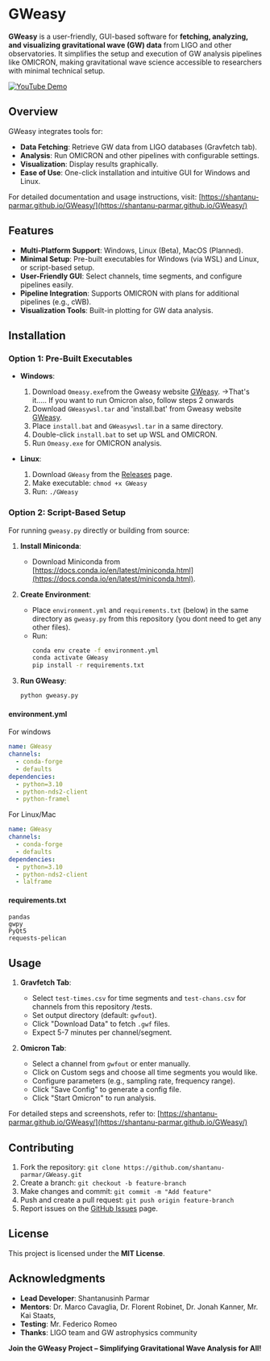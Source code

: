 # GWeasy

**GWeasy** is a user-friendly, GUI-based software for **fetching, analyzing, and visualizing gravitational wave (GW) data** from LIGO and other observatories. It simplifies the setup and execution of GW analysis pipelines like OMICRON, making gravitational wave science accessible to researchers with minimal technical setup.

[![YouTube Demo](https://github.com/user-attachments/assets/d6054686-f59f-4ba9-a407-a137eaca1222)](https://www.youtube.com/watch?v=WbjKwl0-VA0)

## Overview

GWeasy integrates tools for:
- **Data Fetching**: Retrieve GW data from LIGO databases (Gravfetch tab).
- **Analysis**: Run OMICRON and other pipelines with configurable settings.
- **Visualization**: Display results graphically.
- **Ease of Use**: One-click installation and intuitive GUI for Windows and Linux.

For detailed documentation and usage instructions, visit: [https://shantanu-parmar.github.io/GWeasy/](https://shantanu-parmar.github.io/GWeasy/)

## Features

- **Multi-Platform Support**: Windows, Linux (Beta), MacOS (Planned).
- **Minimal Setup**: Pre-built executables for Windows (via WSL) and Linux, or script-based setup.
- **User-Friendly GUI**: Select channels, time segments, and configure pipelines easily.
- **Pipeline Integration**: Supports OMICRON with plans for additional pipelines (e.g., cWB).
- **Visualization Tools**: Built-in plotting for GW data analysis.

## Installation

### Option 1: Pre-Built Executables
- **Windows**:
  1. Download `Omeasy.exe`from the Gweasy website [GWeasy](https://shantanu-parmar.github.io/GWeasy/installation.html).
  ->That's it.....   If you want to run Omicron also, follow steps 2 onwards
  2. Download `GWeasywsl.tar` and 'install.bat' from Gweasy website [GWeasy](https://shantanu-parmar.github.io/GWeasy/installation.html).
  3. Place `install.bat` and `GWeasywsl.tar` in a same directory.
  4. Double-click `install.bat` to set up WSL and OMICRON.
  5. Run `Omeasy.exe` for OMICRON analysis.

- **Linux**:
  1. Download `GWeasy` from the [Releases](https://github.com/shantanu-parmar/GWeasy/releases) page.
  2. Make executable: `chmod +x GWeasy`
  3. Run: `./GWeasy`

### Option 2: Script-Based Setup
For running `gweasy.py` directly or building from source:

1. **Install Miniconda**:
   - Download Miniconda from [https://docs.conda.io/en/latest/miniconda.html](https://docs.conda.io/en/latest/miniconda.html).

2. **Create Environment**:
   - Place `environment.yml` and `requirements.txt` (below) in the same directory as `gweasy.py` from this repository (you dont need to get any other files).
   - Run:
     ```bash
     conda env create -f environment.yml
     conda activate GWeasy
     pip install -r requirements.txt
     ```

3. **Run GWeasy**:
   ```bash
   python gweasy.py
   ```

#### environment.yml
For windows
```yml
name: GWeasy
channels:
  - conda-forge
  - defaults
dependencies:
  - python=3.10
  - python-nds2-client
  - python-framel
```

For Linux/Mac
```yml
name: GWeasy
channels:
  - conda-forge
  - defaults
dependencies:
  - python=3.10
  - python-nds2-client
  - lalframe
```

#### requirements.txt
```text
pandas
gwpy
PyQt5
requests-pelican
```

## Usage

1. **Gravfetch Tab**:
   - Select `test-times.csv` for time segments and `test-chans.csv` for channels from this repository /tests.
   - Set output directory (default: `gwfout`).
   - Click "Download Data" to fetch `.gwf` files.
   - Expect 5-7 minutes per channel/segment.

2. **Omicron Tab**:
   - Select a channel from `gwfout` or enter manually.
   - Click on Custom segs and choose all time segments you would like. 
   - Configure parameters (e.g., sampling rate, frequency range).
   - Click "Save Config" to generate a config file.
   - Click "Start Omicron" to run analysis.

For detailed steps and screenshots, refer to: [https://shantanu-parmar.github.io/GWeasy/](https://shantanu-parmar.github.io/GWeasy/)

## Contributing

1. Fork the repository: `git clone https://github.com/shantanu-parmar/GWeasy.git`
2. Create a branch: `git checkout -b feature-branch`
3. Make changes and commit: `git commit -m "Add feature"`
4. Push and create a pull request: `git push origin feature-branch`
5. Report issues on the [GitHub Issues](https://github.com/shantanu-parmar/GWeasy/issues) page.

## License

This project is licensed under the **MIT License**.

## Acknowledgments

- **Lead Developer**: Shantanusinh Parmar
- **Mentors**: Dr. Marco Cavaglia, Dr. Florent Robinet, Dr. Jonah Kanner, Mr. Kai Staats, 
- **Testing**: Mr. Federico Romeo
- **Thanks**: LIGO team and GW astrophysics community

**Join the GWeasy Project – Simplifying Gravitational Wave Analysis for All!**
